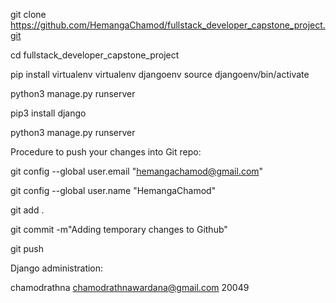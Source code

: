 git clone https://github.com/HemangaChamod/fullstack_developer_capstone_project.git

cd fullstack_developer_capstone_project



pip install virtualenv
virtualenv djangoenv
source djangoenv/bin/activate

python3 manage.py runserver



pip3 install django

python3 manage.py runserver



Procedure to push your changes into Git repo:

git config --global user.email "hemangachamod@gmail.com"

git config --global user.name "HemangaChamod"

git add .

git commit -m"Adding temporary changes to Github"

git push





Django administration:

chamodrathna
chamodrathnawardana@gmail.com
20049

